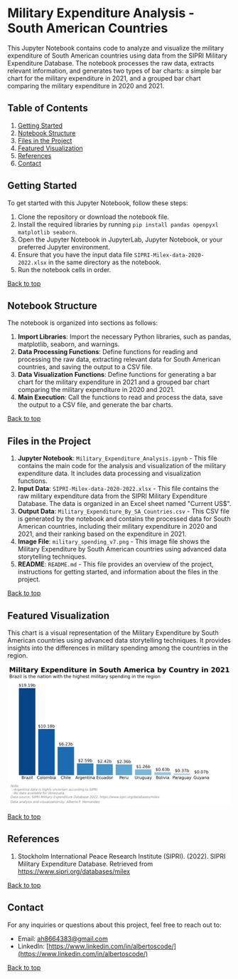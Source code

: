 # Military Expenditure Analysis - South American Countries

This Jupyter Notebook contains code to analyze and visualize the military expenditure of South American countries using data from the SIPRI Military Expenditure Database. The notebook processes the raw data, extracts relevant information, and generates two types of bar charts: a simple bar chart for the military expenditure in 2021, and a grouped bar chart comparing the military expenditure in 2020 and 2021.

## Table of Contents

1. [Getting Started](#getting-started)
2. [Notebook Structure](#notebook-structure)
3. [Files in the Project](#files-in-the-project)
4. [Featured Visualization](#featured-visualization)
5. [References](#references)
6. [Contact](#contact)

## Getting Started <a name="getting-started"></a>

To get started with this Jupyter Notebook, follow these steps:

1. Clone the repository or download the notebook file.
2. Install the required libraries by running `pip install pandas openpyxl matplotlib seaborn`.
3. Open the Jupyter Notebook in JupyterLab, Jupyter Notebook, or your preferred Jupyter environment.
4. Ensure that you have the input data file `SIPRI-Milex-data-2020-2022.xlsx` in the same directory as the notebook.
5. Run the notebook cells in order.

[Back to top](#military-expenditure-analysis---south-american-countries)

## Notebook Structure <a name="notebook-structure"></a>

The notebook is organized into sections as follows:

1. **Import Libraries**: Import the necessary Python libraries, such as pandas, matplotlib, seaborn, and warnings.
2. **Data Processing Functions**: Define functions for reading and processing the raw data, extracting relevant data for South American countries, and saving the output to a CSV file.
3. **Data Visualization Functions**: Define functions for generating a bar chart for the military expenditure in 2021 and a grouped bar chart comparing the military expenditure in 2020 and 2021.
4. **Main Execution**: Call the functions to read and process the data, save the output to a CSV file, and generate the bar charts.

[Back to top](#military-expenditure-analysis---south-american-countries)

## Files in the Project <a name="files-in-the-project"></a>

1. **Jupyter Notebook**: `Military_Expenditure_Analysis.ipynb` - This file contains the main code for the analysis and visualization of the military expenditure data. It includes data processing and visualization functions.
2. **Input Data**: `SIPRI-Milex-data-2020-2022.xlsx` - This file contains the raw military expenditure data from the SIPRI Military Expenditure Database. The data is organized in an Excel sheet named "Current US$".
3. **Output Data**: `Military_Expenditure_By_SA_Countries.csv` - This CSV file is generated by the notebook and contains the processed data for South American countries, including their military expenditure in 2020 and 2021, and their ranking based on the expenditure in 2021.
4. **Image File**: `military_spending_v7.png` - This image file shows the Military Expenditure by South American countries using advanced data storytelling techniques.
5. **README**: `README.md` - This file provides an overview of the project, instructions for getting started, and information about the files in the project.

[Back to top](#military-expenditure-analysis---south-american-countries)

## Featured Visualization <a name="featured-visualization"></a>

This chart is a visual representation of the Military Expenditure by South American countries using advanced data storytelling techniques. It provides insights into the differences in military spending among the countries in the region.

![](military_spending_v7.jpg)

[Back to top](#military-expenditure-analysis---south-american-countries)

## References <a name="references"></a>

1. Stockholm International Peace Research Institute (SIPRI). (2022). SIPRI Military Expenditure Database. Retrieved from https://www.sipri.org/databases/milex

[Back to top](#military-expenditure-analysis---south-american-countries)

## Contact <a name="contact"></a>

For any inquiries or questions about this project, feel free to reach out to:

- Email: [ah8664383@gmail.com](ah8664383@gmail.com)
- LinkedIn: [https://www.linkedin.com/in/albertoscode/](https://www.linkedin.com/in/albertoscode/)

[Back to top](#military-expenditure-analysis---south-american-countries)
